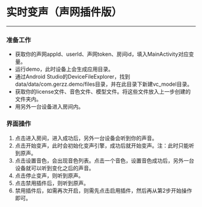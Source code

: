 # 实时变声（声网插件版）
***
### 准备工作
* 获取你的声网appId、userId、声网token、房间id，填入MainActivity对应变量。
* 运行demo，此时设备上会生成应用目录。
* 通过Android Studio的DeviceFileExplorer，找到data/data/com.gerzz.demo/files目录，并在此目录下新建vc_model目录。
* 获取你的license文件、音色文件、模型文件。将这些文件放入上一步创建的文件夹内。
* 用另外一台设备进入房间内。

### 界面操作
1. 点击进入房间，进入成功后，另外一台设备会听到你的声音。
2. 点击开始变声，此时会初始化变声引擎，成功后就开始变声。注：此时只能听到原声。
3. 点击设置音色，会出现音色列表。点击一个音色，设置音色成功后，另外一台设备就可以听到变化之后的声音。
4. 点击停止变声，则听到原声。
5. 点击禁用插件后，则听到原声。
6. 禁用插件后，如需再次开启，则需先点击启用插件，然后再从第2步开始操作即可。
